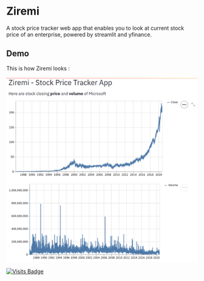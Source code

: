 # Ziremi

A stock price tracker web app that enables you to look at current stock price of an enterprise, powered by streamlit and yfinance.

## Demo

This is how Ziremi looks :<br><br>
<img src="https://raw.githubusercontent.com/kevinadhiguna/ziremi/main/demo/1.overview.png" />

[![Visits Badge](https://badges.pufler.dev/visits/kevinadhiguna/ziremi)](https://github.com/kevinadhiguna)

